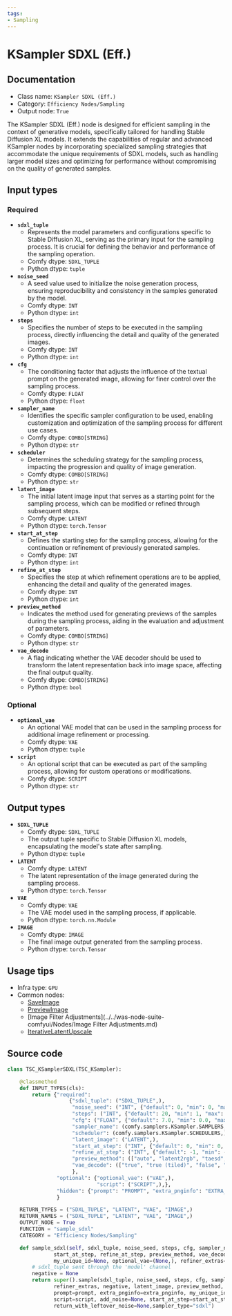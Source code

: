 ```yaml
---
tags:
- Sampling
---
```


# KSampler SDXL (Eff.)
## Documentation
- Class name: `KSampler SDXL (Eff.)`
- Category: `Efficiency Nodes/Sampling`
- Output node: `True`

The KSampler SDXL (Eff.) node is designed for efficient sampling in the context of generative models, specifically tailored for handling Stable Diffusion XL models. It extends the capabilities of regular and advanced KSampler nodes by incorporating specialized sampling strategies that accommodate the unique requirements of SDXL models, such as handling larger model sizes and optimizing for performance without compromising on the quality of generated samples.
## Input types
### Required
- **`sdxl_tuple`**
    - Represents the model parameters and configurations specific to Stable Diffusion XL, serving as the primary input for the sampling process. It is crucial for defining the behavior and performance of the sampling operation.
    - Comfy dtype: `SDXL_TUPLE`
    - Python dtype: `tuple`
- **`noise_seed`**
    - A seed value used to initialize the noise generation process, ensuring reproducibility and consistency in the samples generated by the model.
    - Comfy dtype: `INT`
    - Python dtype: `int`
- **`steps`**
    - Specifies the number of steps to be executed in the sampling process, directly influencing the detail and quality of the generated images.
    - Comfy dtype: `INT`
    - Python dtype: `int`
- **`cfg`**
    - The conditioning factor that adjusts the influence of the textual prompt on the generated image, allowing for finer control over the sampling process.
    - Comfy dtype: `FLOAT`
    - Python dtype: `float`
- **`sampler_name`**
    - Identifies the specific sampler configuration to be used, enabling customization and optimization of the sampling process for different use cases.
    - Comfy dtype: `COMBO[STRING]`
    - Python dtype: `str`
- **`scheduler`**
    - Determines the scheduling strategy for the sampling process, impacting the progression and quality of image generation.
    - Comfy dtype: `COMBO[STRING]`
    - Python dtype: `str`
- **`latent_image`**
    - The initial latent image input that serves as a starting point for the sampling process, which can be modified or refined through subsequent steps.
    - Comfy dtype: `LATENT`
    - Python dtype: `torch.Tensor`
- **`start_at_step`**
    - Defines the starting step for the sampling process, allowing for the continuation or refinement of previously generated samples.
    - Comfy dtype: `INT`
    - Python dtype: `int`
- **`refine_at_step`**
    - Specifies the step at which refinement operations are to be applied, enhancing the detail and quality of the generated images.
    - Comfy dtype: `INT`
    - Python dtype: `int`
- **`preview_method`**
    - Indicates the method used for generating previews of the samples during the sampling process, aiding in the evaluation and adjustment of parameters.
    - Comfy dtype: `COMBO[STRING]`
    - Python dtype: `str`
- **`vae_decode`**
    - A flag indicating whether the VAE decoder should be used to transform the latent representation back into image space, affecting the final output quality.
    - Comfy dtype: `COMBO[STRING]`
    - Python dtype: `bool`
### Optional
- **`optional_vae`**
    - An optional VAE model that can be used in the sampling process for additional image refinement or processing.
    - Comfy dtype: `VAE`
    - Python dtype: `tuple`
- **`script`**
    - An optional script that can be executed as part of the sampling process, allowing for custom operations or modifications.
    - Comfy dtype: `SCRIPT`
    - Python dtype: `str`
## Output types
- **`SDXL_TUPLE`**
    - Comfy dtype: `SDXL_TUPLE`
    - The output tuple specific to Stable Diffusion XL models, encapsulating the model's state after sampling.
    - Python dtype: `tuple`
- **`LATENT`**
    - Comfy dtype: `LATENT`
    - The latent representation of the image generated during the sampling process.
    - Python dtype: `torch.Tensor`
- **`VAE`**
    - Comfy dtype: `VAE`
    - The VAE model used in the sampling process, if applicable.
    - Python dtype: `torch.nn.Module`
- **`IMAGE`**
    - Comfy dtype: `IMAGE`
    - The final image output generated from the sampling process.
    - Python dtype: `torch.Tensor`
## Usage tips
- Infra type: `GPU`
- Common nodes:
    - [SaveImage](../../Comfy/Nodes/SaveImage.md)
    - [PreviewImage](../../Comfy/Nodes/PreviewImage.md)
    - [Image Filter Adjustments](../../was-node-suite-comfyui/Nodes/Image Filter Adjustments.md)
    - [IterativeLatentUpscale](../../ComfyUI-Impact-Pack/Nodes/IterativeLatentUpscale.md)



## Source code
```python
class TSC_KSamplerSDXL(TSC_KSampler):

    @classmethod
    def INPUT_TYPES(cls):
        return {"required":
                    {"sdxl_tuple": ("SDXL_TUPLE",),
                     "noise_seed": ("INT", {"default": 0, "min": 0, "max": 0xffffffffffffffff}),
                     "steps": ("INT", {"default": 20, "min": 1, "max": 10000}),
                     "cfg": ("FLOAT", {"default": 7.0, "min": 0.0, "max": 100.0}),
                     "sampler_name": (comfy.samplers.KSampler.SAMPLERS,),
                     "scheduler": (comfy.samplers.KSampler.SCHEDULERS,),
                     "latent_image": ("LATENT",),
                     "start_at_step": ("INT", {"default": 0, "min": 0, "max": 10000}),
                     "refine_at_step": ("INT", {"default": -1, "min": -1, "max": 10000}),
                     "preview_method": (["auto", "latent2rgb", "taesd", "none"],),
                     "vae_decode": (["true", "true (tiled)", "false", "output only", "output only (tiled)"],),
                     },
                "optional": {"optional_vae": ("VAE",),
                             "script": ("SCRIPT",),},
                "hidden": {"prompt": "PROMPT", "extra_pnginfo": "EXTRA_PNGINFO", "my_unique_id": "UNIQUE_ID",},
                }

    RETURN_TYPES = ("SDXL_TUPLE", "LATENT", "VAE", "IMAGE",)
    RETURN_NAMES = ("SDXL_TUPLE", "LATENT", "VAE", "IMAGE",)
    OUTPUT_NODE = True
    FUNCTION = "sample_sdxl"
    CATEGORY = "Efficiency Nodes/Sampling"

    def sample_sdxl(self, sdxl_tuple, noise_seed, steps, cfg, sampler_name, scheduler, latent_image,
               start_at_step, refine_at_step, preview_method, vae_decode, prompt=None, extra_pnginfo=None,
               my_unique_id=None, optional_vae=(None,), refiner_extras=None, script=None):
        # sdxl_tuple sent through the 'model' channel
        negative = None
        return super().sample(sdxl_tuple, noise_seed, steps, cfg, sampler_name, scheduler,
               refiner_extras, negative, latent_image, preview_method, vae_decode, denoise=1.0,
               prompt=prompt, extra_pnginfo=extra_pnginfo, my_unique_id=my_unique_id, optional_vae=optional_vae,
               script=script, add_noise=None, start_at_step=start_at_step, end_at_step=refine_at_step,
               return_with_leftover_noise=None,sampler_type="sdxl")

```
